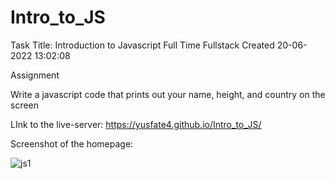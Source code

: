 # Intro_to_JS

Task Title: Introduction to Javascript
Full Time
Fullstack
Created 20-06-2022 13:02:08

Assignment

Write a javascript code that prints out your name, height, and country on the screen

LInk to the live-server:
https://yusfate4.github.io/Intro_to_JS/

Screenshot of the homepage:

![js1](https://user-images.githubusercontent.com/65573250/174908607-4bac5d9b-e2f8-45d1-ba39-7ef0060547ae.png)
